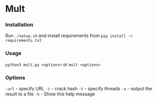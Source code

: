 # Mult

### Installation

Run `./setup.sh` and install requirements from `pip install -r requirements.txt`

### Usage

`python3 mult.py <options>` or `mult <options>`

### Options
`-url` - specify URL
`-c` - crack hash
`-t` - specify threads
`-o` - output the result to a file
`-h` - Show this help message